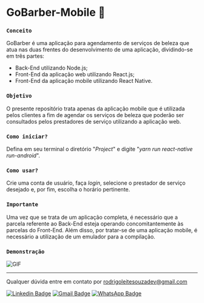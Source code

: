 # GoBarber-Mobile :vibration_mode:

### `Conceito`

GoBarber é uma aplicação para agendamento de serviços de beleza que atua nas duas frentes do desenvolvimento de uma aplicação, dividindo-se em três partes: 

- Back-End utilizando Node.js;
- Front-End da aplicação web utilizando React.js;
- Front-End da aplicação mobile utilizando React Native.

### `Objetivo`

O presente repositório trata apenas da aplicação mobile que é utilizada pelos clientes a fim de agendar os serviços de beleza que poderão ser consultados pelos prestadores de serviço utilizando a aplicação web.

### `Como iniciar?`

Defina em seu terminal o diretório "*Project*" e digite "*yarn run react-native run-android*".

### `Como usar?`

Crie uma conta de usuário, faça *login*, selecione o prestador de serviço desejado e, por fim, escolha o horário pertinente.

### `Importante`

Uma vez que se trata de um aplicação completa, é necessário que a parcela referente ao Back-End esteja operando concomitantemente às parcelas do Front-End. Além disso, por tratar-se de uma aplicação mobile, é necessário a utilização de um emulador para a compilação.

### `Demonstração`

![GIF](https://i.imgur.com/5X5bZOc.gif)

------------------------------------------------------------------

Qualquer dúvida entre em contato por <a href="mailto:rodrigoleitesouzadev@gmail.com?">rodrigoleitesouzadev@gmail.com</a>

[![Linkedin Badge](https://img.shields.io/badge/-LinkedIn-blue?style=flat-square&logo=Linkedin&logoColor=white&link=https://www.linkedin.com/in/rodrigoleitesouzadev/)](https://www.linkedin.com/in/rodrigoleitesouzadev/)
[![Gmail Badge](https://img.shields.io/badge/-Gmail-c14438?style=flat-square&logo=Gmail&logoColor=white&link=mailto:rodrigoleitesouzadev@gmail.com)](mailto:rodrigoleitesouzadev@gmail.com)
[![WhatsApp Badge](https://img.shields.io/badge/WhatsApp-25D366?style=flat-square&logo=whatsapp&logoColor=white)](https://wa.me/5521986715853)
